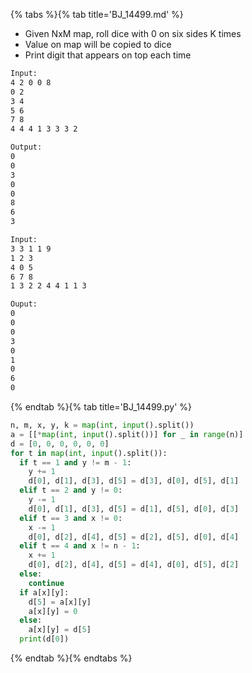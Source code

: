 {% tabs %}{% tab title='BJ_14499.md' %}

* Given NxM map, roll dice with 0 on six sides K times
* Value on map will be copied to dice
* Print digit that appears on top each time

```txt
Input:
4 2 0 0 8
0 2
3 4
5 6
7 8
4 4 4 1 3 3 3 2

Output:
0
0
3
0
0
8
6
3

Input:
3 3 1 1 9
1 2 3
4 0 5
6 7 8
1 3 2 2 4 4 1 1 3

Ouput:
0
0
0
3
0
1
0
6
0
```

{% endtab %}{% tab title='BJ_14499.py' %}

```py
n, m, x, y, k = map(int, input().split())
a = [[*map(int, input().split())] for _ in range(n)]
d = [0, 0, 0, 0, 0, 0]
for t in map(int, input().split()):
  if t == 1 and y != m - 1:
    y += 1
    d[0], d[1], d[3], d[5] = d[3], d[0], d[5], d[1]
  elif t == 2 and y != 0:
    y -= 1
    d[0], d[1], d[3], d[5] = d[1], d[5], d[0], d[3]
  elif t == 3 and x != 0:
    x -= 1
    d[0], d[2], d[4], d[5] = d[2], d[5], d[0], d[4]
  elif t == 4 and x != n - 1:
    x += 1
    d[0], d[2], d[4], d[5] = d[4], d[0], d[5], d[2]
  else:
    continue
  if a[x][y]:
    d[5] = a[x][y]
    a[x][y] = 0
  else:
    a[x][y] = d[5]
  print(d[0])
```

{% endtab %}{% endtabs %}
